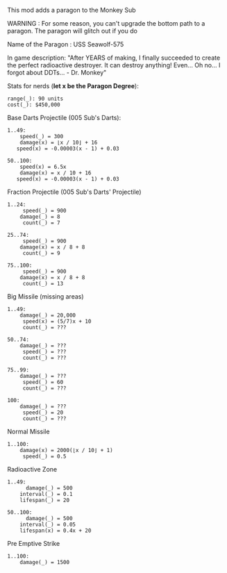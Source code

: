 This mod adds a paragon to the Monkey Sub

WARNING : For some reason, you can't upgrade the bottom path to a paragon. The paragon will glitch out if you do

Name of the Paragon : USS Seawolf-575

In game description: "After YEARS of making, I finally succeeded to create the perfect radioactive destroyer. It can destroy anything! Even... Oh no... I forgot about DDTs... - Dr. Monkey"

Stats for nerds (__let x be the Paragon Degree__):
```
range(_): 90 units
cost(_): $450,000
```

Base Darts Projectile (005 Sub's Darts):
```
1..49:
    speed(_) = 300
    damage(x) = ⌊x / 10⌋ + 16
   speed(x) = -0.00003(x - 1) + 0.03

50..100:
    speed(x) = 6.5x
    damage(x) = x / 10 + 16
   speed(x) = -0.00003(x - 1) + 0.03
```

Fraction Projectile (005 Sub's Darts' Projectile)
```
1..24:
     speed(_) = 900
    damage(_) = 8
     count(_) = 7

25..74:
     speed(_) = 900
    damage(x) = x / 8 + 8
     count(_) = 9

75..100:
     speed(_) = 900
    damage(x) = x / 8 + 8
     count(_) = 13
```

Big Missile (missing areas)
```
1..49:
    damage(_) = 20,000
     speed(x) = (5/7)x + 10
     count(_) = ???

50..74:
    damage(_) = ???
     speed(_) = ???
     count(_) = ???

75..99:
    damage(_) = ???
     speed(_) = 60
     count(_) = ???

100:
    damage(_) = ???
     speed(_) = 20
     count(_) = ???
```

Normal Missile
```
1..100:
    damage(x) = 2000(⌊x / 10⌋ + 1)
     speed(_) = 0.5
```

Radioactive Zone
```
1..49:
      damage(_) = 500
    interval(_) = 0.1
    lifespan(_) = 20

50..100:
      damage(_) = 500
    interval(_) = 0.05
    lifespan(x) = 0.4x + 20
```

Pre Emptive Strike
```
1..100:
    damage(_) = 1500
```
